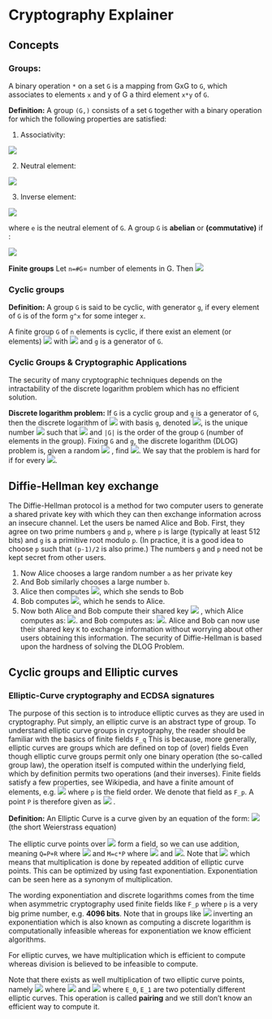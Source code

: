 # Cryptography Explainer

## Concepts

### Groups:
A binary operation `*`  on a set `G` is a mapping from GxG to `G`, which associates to elements `x` and y of G a third element `x*y` of `G`.

**Definition:** A group `(G,)` consists of a set `G` together with a binary operation  for which the following properties are satisfied:

1. Associativity:
<img src="https://render.githubusercontent.com/render/math?math=(x\star y)\star z=x\star (y\star z),\forall x,y,z\in G ">

2. Neutral element:
<img src="https://render.githubusercontent.com/render/math?math=\exists!e\in G, e\star x=x=x\star e, \forall x\in G ">

3. Inverse element:
<img src="https://render.githubusercontent.com/render/math?math=\forall x\in G,\exists !x'\in G, x\star x'=e=x'\star x "> 

where `e` is the neutral element of `G`. A group `G` is **abelian** or **(commutative)** if :

<img src="https://render.githubusercontent.com/render/math?math=x\star y=y\star x, \forall x,y\in G ">


**Finite groups**
Let `n=#G`= number of elements in G. Then
<img src="https://render.githubusercontent.com/render/math?math=g^n=e, \forall g\in G ">
 


### Cyclic groups

**Definition:** A group `G` is said to be cyclic, with generator `g`, if every element of `G` is of the form `g^x` for some integer `x`.

A finite group `G`  of `n` elements is cyclic, if there exist an element (or elements) 
<img src="https://render.githubusercontent.com/render/math?math=g\in G"> with <img src="https://render.githubusercontent.com/render/math?math=\{g,g^2,g^3,...............g^n=e\}=G"> and `g` is a generator of `G`.

### Cyclic Groups & Cryptographic Applications

The security of many cryptographic techniques depends on the intractability of the discrete logarithm problem which has no efficient solution.

**Discrete logarithm problem:** If `G` is a cyclic group and `g` is a generator of `G`, then the discrete logarithm of <img src="https://render.githubusercontent.com/render/math?math=a\in G">  with basis `g`, denoted <img src="https://render.githubusercontent.com/render/math?math=log_ga">, is the unique number <img src="https://render.githubusercontent.com/render/math?math=i\in \{0,........|G|-1\}"> such that <img src="https://render.githubusercontent.com/render/math?math=a=g^i"> and `|G|` is the order of the group `G` (number of elements in the group).
Fixing `G` and `g`, the discrete logarithm (DLOG) problem is, given a random <img src="https://render.githubusercontent.com/render/math?math=a\in G"> , find <img src="https://render.githubusercontent.com/render/math?math=log_ga">. We say that the problem is hard for if for every <img src="https://render.githubusercontent.com/render/math?math=poly A, \epsilon Pr_{a\leftarrow R}G[ \, A(G,g,a)=log_ga] \, < \epsilon">. 


## Diffie-Hellman key exchange
The Diffie-Hellman protocol is a method for two computer users to generate a shared private key with which they can then exchange information across an insecure channel. Let the users be named Alice and Bob. First, they agree on two prime numbers `g` and `p`, where `p` is large (typically at least 512 bits) and `g` is a primitive root modulo `p`. (In practice, it is a good idea to choose `p` such that `(p-1)/2` is also prime.) The numbers `g` and `p` need not be kept secret from other users. 
1. Now Alice chooses a large random number `a` as her private key 
2. And Bob similarly chooses a large number `b`.
3. Alice then computes <img src="https://render.githubusercontent.com/render/math?math=A=g^a(mod p)">, which she sends to Bob
4. Bob computes <img src="https://render.githubusercontent.com/render/math?math=B=g^b(mod p)">, which he sends to Alice.
5. Now both Alice and Bob compute their shared key <img src="https://render.githubusercontent.com/render/math?math=K=g^{ab}(mod p)"> , which Alice computes as: <img src="https://render.githubusercontent.com/render/math?math=K=B^a(mod p)=(g^b)^a(mod p)">.
and Bob computes as: <img src="https://render.githubusercontent.com/render/math?math=K=A^b(mod p)=(g^a)^b(mod p)">.
Alice and Bob can now use their shared key `K` to exchange information without worrying about other users obtaining this information.
The security of Diffie-Hellman is based upon the hardness of solving the DLOG Problem.


## Cyclic groups and Elliptic curves

### Elliptic-Curve cryptography and ECDSA signatures
The purpose of this section is to introduce elliptic curves as they are used in cryptography. Put simply, an elliptic curve is an abstract type of group.
To understand elliptic curve groups in cryptography, the reader should be familiar with the basics of finite fields `F_q`
This is because, more generally, elliptic curves are groups which are defined on top of (over) fields
Even though elliptic curve groups permit only one binary operation (the so-called group law), the operation itself is computed within the underlying field, which by definition permits two operations (and their inverses).
Finite fields satisfy a few properties, see Wikipedia, and have a finite amount of elements, e.g. <img src="https://render.githubusercontent.com/render/math?math=(0, 1, ..., p-1)">  where `p` is the field order. We denote that field as `F_p`. A point `P` is therefore given as <img src="https://render.githubusercontent.com/render/math?math=P = (x,y)\in F_p\times F_p"> .


**Definition:** An Elliptic Curve is a curve given by an equation of the form: 
<img src="https://render.githubusercontent.com/render/math?math=y^2=x^3+Ax+B"> (the short Weierstrass equation)


The elliptic curve points over <img src="https://render.githubusercontent.com/render/math?math=F_pF_p"> form a field, so we can use addition, meaning `Q=P+R` where <img src="https://render.githubusercontent.com/render/math?math=P, Q, R\in F_p\times F_p"> and `M=c*P` where 
 <img src="https://render.githubusercontent.com/render/math?math=M,P\in F_p\times F_p"> and <img src="https://render.githubusercontent.com/render/math?math=c\in F_p">. Note that <img src="https://render.githubusercontent.com/render/math?math=cP=P+(c-1)P=P+P+(c-2)P"> which means that multiplication is done by repeated addition of elliptic curve points. This can be optimized by using fast exponentiation. Exponentiation can be seen here as a synonym of multiplication.

The wording exponentiation and discrete logarithms comes from the time when asymmetric cryptography used finite fields like `F_p` where `p` is a very big prime number, e.g. **4096 bits**. Note that in groups like <img src="https://render.githubusercontent.com/render/math?math=F_p^* "> inverting an exponentiation which is also known as computing a discrete logarithm is computationally infeasible whereas for exponentiation we know efficient algorithms.

For elliptic curves, we have multiplication which is efficient to compute whereas division is believed to be infeasible to compute.

Note that there exists as well multiplication of two elliptic curve points, namely <img src="https://render.githubusercontent.com/render/math?math=S=T\times U "> where <img src="https://render.githubusercontent.com/render/math?math=T,U\in E_0"> and <img src="https://render.githubusercontent.com/render/math?math=S\in E_1">  where `E_0`, `E_1` are two potentially different elliptic curves. This operation is called **pairing** and we still don’t know an efficient way to compute it.





